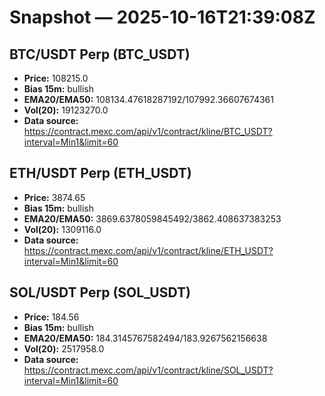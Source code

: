 # Snapshot — 2025-10-16T21:39:08Z

## BTC/USDT Perp (BTC_USDT)
- **Price:** 108215.0
- **Bias 15m:** bullish
- **EMA20/EMA50:** 108134.47618287192/107992.36607674361
- **Vol(20):** 19123270.0
- **Data source:** https://contract.mexc.com/api/v1/contract/kline/BTC_USDT?interval=Min1&limit=60

## ETH/USDT Perp (ETH_USDT)
- **Price:** 3874.65
- **Bias 15m:** bullish
- **EMA20/EMA50:** 3869.6378059845492/3862.408637383253
- **Vol(20):** 1309116.0
- **Data source:** https://contract.mexc.com/api/v1/contract/kline/ETH_USDT?interval=Min1&limit=60

## SOL/USDT Perp (SOL_USDT)
- **Price:** 184.56
- **Bias 15m:** bullish
- **EMA20/EMA50:** 184.3145767582494/183.9267562156638
- **Vol(20):** 2517958.0
- **Data source:** https://contract.mexc.com/api/v1/contract/kline/SOL_USDT?interval=Min1&limit=60
